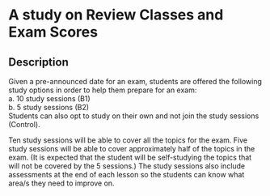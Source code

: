 # A study on Review Classes and Exam Scores

## Description

Given a pre-announced date for an exam, students are offered the following study options in order to help them prepare for an exam:<br>
a. 10 study sessions (B1)<br>
b. 5 study sessions (B2)<br>
Students can also opt to study on their own and not join the study sessions (Control).

Ten study sessions will be able to cover all the topics for the exam. Five study sessions will be able to cover approximately half of the topics in the exam. (It is expected that the student will be self-studying the topics that will not be covered by the 5 sessions.) The study sessions also include assessments at the end of each lesson so the students can know what area/s they need to improve on.





